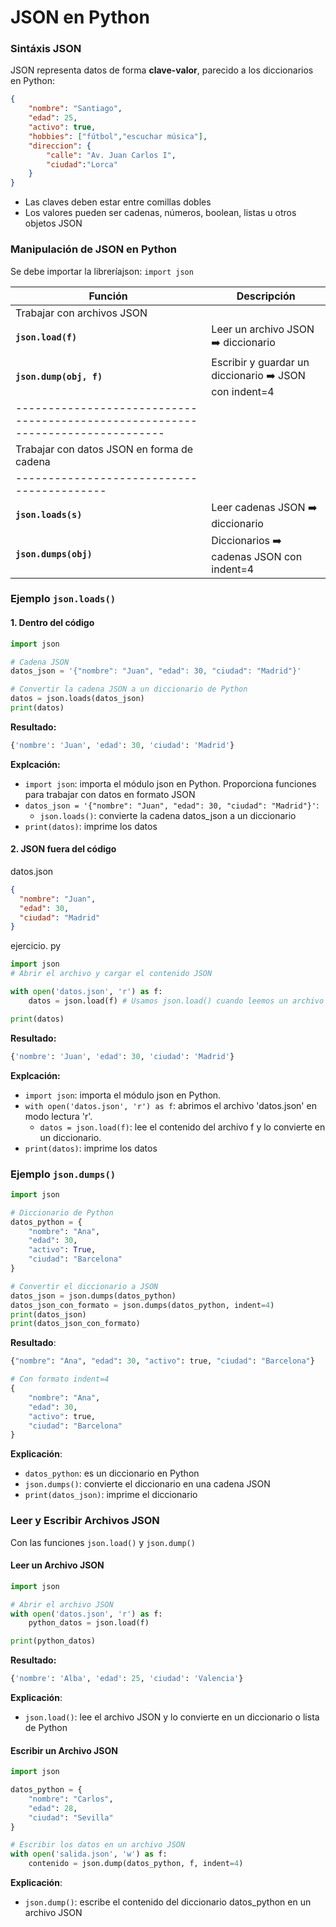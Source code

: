 # JSON en Python

### Sintáxis JSON
JSON representa datos de forma **clave-valor**, parecido a los diccionarios en Python:

``` json
{
    "nombre": "Santiago",
    "edad": 25,
    "activo": true,
    "hobbies": ["fútbol","escuchar música"],
    "direccion": {
        "calle": "Av. Juan Carlos I",
        "ciudad":"Lorca"
    }
}
```

- Las claves deben estar entre comillas dobles
- Los valores pueden ser cadenas, números, boolean, listas u otros objetos JSON



### Manipulación de JSON en Python
Se debe importar la libreríajson: `import json`

| Función | Descripción |
|---------|-------------|
|Trabajar con archivos JSON|
|**`json.load(f)`**|Leer un archivo JSON ➡️ diccionario|
|**`json.dump(obj, f)`** |Escribir y guardar un diccionario ➡️ JSON con indent=4|
|-------------------------------------------------------------------------------|
|Trabajar con datos JSON en forma de cadena|
|------------------------------------------|
|**`json.loads(s)`**|Leer cadenas JSON ➡️ diccionario|
|**`json.dumps(obj)`**|Diccionarios ➡️ cadenas JSON con indent=4|


### Ejemplo `json.loads()`
#### 1. Dentro del código
``` python
import json

# Cadena JSON
datos_json = '{"nombre": "Juan", "edad": 30, "ciudad": "Madrid"}'

# Convertir la cadena JSON a un diccionario de Python
datos = json.loads(datos_json)
print(datos)
```

**Resultado:**
```python
{'nombre': 'Juan', 'edad': 30, 'ciudad': 'Madrid'}
```

**Explcación:**
- `import json`:  importa el módulo json en Python. Proporciona funciones para trabajar con datos en formato JSON
- `datos_json = '{"nombre": "Juan", "edad": 30, "ciudad": "Madrid"}'`: 
  - `json.loads()`: convierte la cadena datos_json a un diccionario
- `print(datos)`: imprime los datos



#### 2. JSON fuera del código
datos.json
``` json
{
  "nombre": "Juan",
  "edad": 30,
  "ciudad": "Madrid"
}
```

ejercicio. py
``` python
import json
# Abrir el archivo y cargar el contenido JSON

with open('datos.json', 'r') as f:
    datos = json.load(f) # Usamos json.load() cuando leemos un archivo

print(datos)
```

**Resultado:**
``` python
{'nombre': 'Juan', 'edad': 30, 'ciudad': 'Madrid'}
```

**Explcación:**
- `import json`: importa el módulo json en Python.
-  `with open('datos.json', 'r') as f`: abrimos el archivo 'datos.json' en modo lectura 'r'.
   - `datos = json.load(f)`: lee el contenido del archivo f y lo convierte en un diccionario.
- `print(datos)`: imprime los datos







### Ejemplo `json.dumps()`
``` python
import json

# Diccionario de Python
datos_python = {
    "nombre": "Ana",
    "edad": 30,
    "activo": True,
    "ciudad": "Barcelona"
}

# Convertir el diccionario a JSON
datos_json = json.dumps(datos_python)
datos_json_con_formato = json.dumps(datos_python, indent=4)
print(datos_json)
print(datos_json_con_formato)
```

**Resultado**:
```python
{"nombre": "Ana", "edad": 30, "activo": true, "ciudad": "Barcelona"}

# Con formato indent=4
{
    "nombre": "Ana",
    "edad": 30,
    "activo": true,
    "ciudad": "Barcelona"
}
```

**Explicación**:
- `datos_python`: es un diccionario en Python
- `json.dumps()`: convierte el diccionario en una cadena JSON
- `print(datos_json)`: imprime el diccionario






### Leer y Escribir Archivos JSON
Con las funciones `json.load()` y `json.dump()`

#### Leer un Archivo JSON
```python
import json

# Abrir el archivo JSON
with open('datos.json', 'r') as f:
    python_datos = json.load(f)

print(python_datos)
```

**Resultado:**
```python
{'nombre': 'Alba', 'edad': 25, 'ciudad': 'Valencia'}
```

**Explicación**:
- `json.load()`: lee el archivo JSON y lo convierte en un diccionario o lista de Python



#### Escribir un Archivo JSON
```python
import json

datos_python = {
    "nombre": "Carlos",
    "edad": 28,
    "ciudad": "Sevilla"
}

# Escribir los datos en un archivo JSON
with open('salida.json', 'w') as f:
    contenido = json.dump(datos_python, f, indent=4)
```

**Explicación**:
- `json.dump()`: escribe el contenido del diccionario datos_python en un archivo JSON

